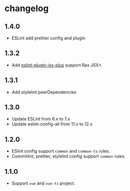 # changelog

## 1.4.0

- ESLint add prettier config and plugin

## 1.3.2

- Add [eslint-plugin-jsx-plus](https://github.com/jsx-plus/eslint-plugin-jsx-plus) support Rax JSX+.

## 1.3.1

- Add stylelint peerDependencies

## 1.3.0

- Update ESLint from 6.x to 7.x
- Update eslint-config-ali from 11.x to 12.x

## 1.2.0

- ESlint config support `common` and `common-ts` rules.
- Commitlint, prettier, stylelint config support `common` rules.

## 1.1.0

- Support `vue` and `vue-ts` project.
